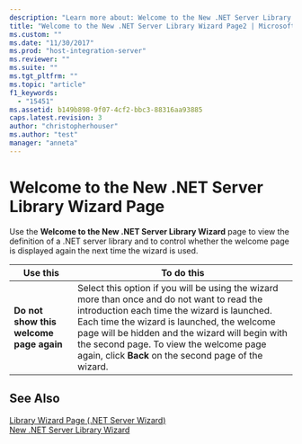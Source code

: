```yaml
---
description: "Learn more about: Welcome to the New .NET Server Library Wizard Page"
title: "Welcome to the New .NET Server Library Wizard Page2 | Microsoft Docs"
ms.custom: ""
ms.date: "11/30/2017"
ms.prod: "host-integration-server"
ms.reviewer: ""
ms.suite: ""
ms.tgt_pltfrm: ""
ms.topic: "article"
f1_keywords: 
  - "15451"
ms.assetid: b149b898-9f07-4cf2-bbc3-88316aa93885
caps.latest.revision: 3
author: "christopherhouser"
ms.author: "test"
manager: "anneta"
---
```

# Welcome to the New .NET Server Library Wizard Page
Use the **Welcome to the New .NET Server Library Wizard** page to view the definition of a .NET server library and to control whether the welcome page is displayed again the next time the wizard is used.  
  
|Use this|To do this|  
|--------------|----------------|  
|**Do not show this welcome page again**|Select this option if you will be using the wizard more than once and do not want to read the introduction each time the wizard is launched. Each time the wizard is launched, the welcome page will be hidden and the wizard will begin with the second page. To view the welcome page again, click **Back** on the second page of the wizard.|  
  
## See Also  
 [Library Wizard Page (.NET Server Wizard)](../core/library-wizard-page-net-server-wizard-1.md)   
 [New .NET Server Library Wizard](../core/new-net-server-library-wizard1.md)
